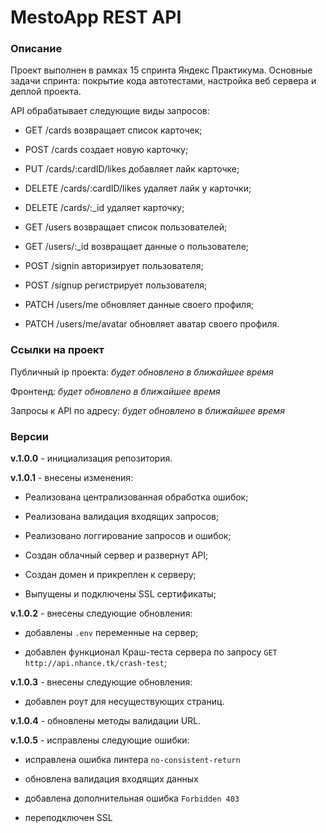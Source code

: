 # MestoApp REST API
### Описание

Проект выполнен в рамках 15 спринта Яндекс Практикума. Основные задачи спринта: покрытие кода автотестами, настройка веб сервера и деплой проекта.


API обрабатывает следующие виды запросов:

- GET /cards возвращает список карточек;
- POST /cards создает новую карточку;
- PUT /cards/:cardID/likes добавляет лайк карточке;
- DELETE /cards/:cardID/likes удаляет лайк у карточки;
- DELETE /cards/:\_id удаляет карточку;

- GET /users возвращает список пользователей;
- GET /users/:\_id возвращает данные о пользователе;
- POST /signin авторизирует пользователя;
- POST /signup регистрирует пользователя;
- PATCH /users/me обновляет данные своего профиля;
- PATCH /users/me/avatar обновляет аватар своего профиля.

### Ссылки на проект

Публичный ip проекта: _будет обновлено в ближайшее время_

Фронтенд: _будет обновлено в ближайшее время_

Запросы к API по адресу:  _будет обновлено в ближайшее время_


### Версии

**v.1.0.0** - инициализация репозитория.

**v.1.0.1** - внесены изменения:

+ Реализована централизованная обработка ошибок;

+ Реализована валидация входящих запросов;

+ Реализовано логгирование запросов и ошибок;

+ Создан облачный сервер и развернут API;

+ Создан домен и прикреплен к серверу;

+ Выпущены и подключены SSL сертификаты;

**v.1.0.2** - внесены следующие обновления:

+ добавлены ``.env`` переменные на сервер;

+ добавлен функционал Краш-теста сервера по запросу ``GET http://api.nhance.tk/crash-test``;

**v.1.0.3** - внесены следующие обновления:

+ добавлен роут для несуществующих страниц.

**v.1.0.4** - обновлены методы валидации URL.

**v.1.0.5** - исправлены следующие ошибки:

+ исправлена ошибка линтера ``no-consistent-return``

+ обновлена валидация входящих данных

+ добавлена дополнительная ошибка ``Forbidden 403``

+ переподключен SSL



